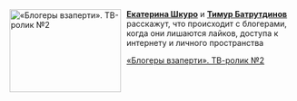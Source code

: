 <!--2025-04-17 23:00:27-->
<div class="yb">
  <div class="rss kino_kino"><a href="https://www.kino-teatr.ru/video/48429/" title="«Блогеры взаперти». ТВ-ролик №2"><img src="https://www.kino-teatr.ru/video/9/2/48429/poster.jpg" width="196" height="147" align="left" hspace="5" style="margin: 0px 10px 0px 5px" alt="«Блогеры взаперти». ТВ-ролик №2"/></a><a href=https://www.kino-teatr.ru/kino/acter/w/ros/495108/bio/ target=_blank><strong>Екатерина Шкуро</strong></a> и <a href=https://www.kino-teatr.ru/kino/acter/m/star/41528/bio/ target=_blank><strong>Тимур Батрутдинов</strong></a> расскажут, что происходит с блогерами, когда они лишаются лайков, доступа к интернету и личного пространства <p class="titl"><a href="https://www.kino-teatr.ru/video/48429/">«Блогеры взаперти». ТВ-ролик №2</a></p></div>
</div>
